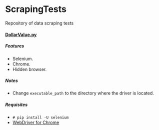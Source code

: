 # ScrapingTests
Repository of data scraping tests

#### [DollarValue.py](DollarValue.py)
##### Features
- Selenium.
- Chrome.
- Hidden browser.
##### Notes
- Change `executable_path` to the directory where the driver is located.
##### Requisites
- `# pip install -U selenium`
- [WebDriver for Chrome](https://sites.google.com/a/chromium.org/chromedriver/)
